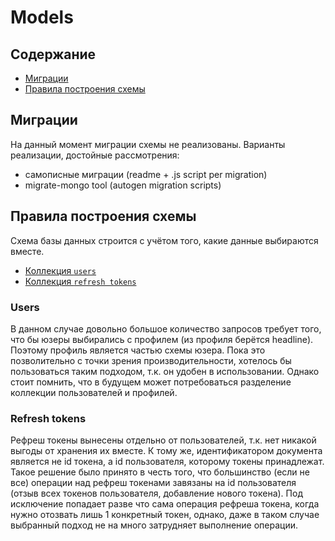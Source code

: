 # Models


## Содержание

- [Миграции](#миграции)
- [Правила построения схемы](#правила-построения-схемы)


## Миграции

На данный момент миграции схемы не реализованы.
Варианты реализации, достойные рассмотрения:
 - самописные миграции (readme + .js script per migration)
 - migrate-mongo tool (autogen migration scripts)


## Правила построения схемы

Схема базы данных строится с учётом того, какие данные выбираются вместе.

 - [Коллекция `users`](#users)
 - [Коллекция `refresh tokens`](#refresh-tokens)

### Users

В данном случае довольно большое количество запросов требует того, что бы юзеры выбирались с профилем (из профиля 
берётся headline).
Поэтому профиль является частью схемы юзера.
Пока это позволительно с точки зрения производительности, хотелось бы пользоваться таким подходом, т.к. он удобен в 
использовании.
Однако стоит помнить, что в будущем может потребоваться разделение коллекции пользователей и профилей.

### Refresh tokens

Рефреш токены вынесены отдельно от пользователей, т.к. нет никакой выгоды от хранения их вместе.
К тому же, идентификатором документа является не id токена, а id пользователя, которому токены принадлежат.
Такое решение было принято в честь того, что большинство (если не все) операции над рефреш токенами завязаны на id 
пользователя (отзыв всех токенов пользователя, добавление нового токена).
Под исключение попадает разве что сама операция рефреша токена, когда нужно отозвать лишь 1 конкретный токен, однако,
даже в таком случае выбранный подход не на много затрудняет выполнение операции.